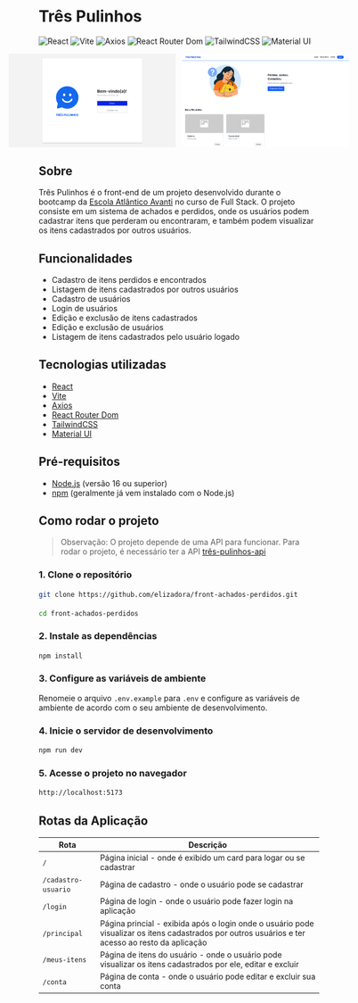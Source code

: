 # Três Pulinhos

![React](https://img.shields.io/badge/react-%2320232a.svg?style=for-the-badge&logo=react&logoColor=%2361DAFB)
![Vite](https://img.shields.io/badge/vite-%23646CFF.svg?style=for-the-badge&logo=vite&logoColor=white)
![Axios](https://img.shields.io/badge/axios-671ddf?&style=for-the-badge&logo=axios&logoColor=white)
![React Router Dom](https://img.shields.io/badge/React_Router_Dom-%2320232a.svg?style=for-the-badge&logo=react-router&logoColor=%2361DAFB)
![TailwindCSS](https://img.shields.io/badge/tailwindcss-%2338B2AC.svg?style=for-the-badge&logo=tailwind-css&logoColor=white)
![Material UI](https://img.shields.io/badge/MUI-%230081CB.svg?style=for-the-badge&logo=mui&logoColor=white)

<div style="display: flex; justify-content:center; gap: 12px;">
  <img src="src/assets/images/home.png" alt="Tela inicial" width="300" />
  <img src="src/assets/images/main.png" alt="Tela principal" width="300" />
</div>

## Sobre
Três Pulinhos é o front-end de um projeto desenvolvido durante o bootcamp da [Escola Atlântico Avanti](https://www.atlanticoavanti.com.br/) no curso de Full Stack. O projeto consiste em um sistema de achados e perdidos, onde os usuários podem cadastrar itens que perderam ou encontraram, e também podem visualizar os itens cadastrados por outros usuários. 

## Funcionalidades
- Cadastro de itens perdidos e encontrados
- Listagem de itens cadastrados por outros usuários
- Cadastro de usuários
- Login de usuários
- Edição e exclusão de itens cadastrados
- Edição e exclusão de usuários
- Listagem de itens cadastrados pelo usuário logado

## Tecnologias utilizadas
- [React](https://reactjs.org/)
- [Vite](https://vitejs.dev/)
- [Axios](https://axios-http.com/)
- [React Router Dom](https://reactrouter.com/en/main)
- [TailwindCSS](https://tailwindcss.com/)
- [Material UI](https://mui.com/)

## Pré-requisitos
- [Node.js](https://nodejs.org/en/) (versão 16 ou superior)
- [npm](https://www.npmjs.com/) (geralmente já vem instalado com o Node.js)

## Como rodar o projeto

> Observação: O projeto depende de uma API para funcionar. Para rodar o projeto, é necessário ter a API [três-pulinhos-api](https://github.com/thebiatriz/BACK_achados-perdidos)

### 1. Clone o repositório
```bash
git clone https://github.com/elizadora/front-achados-perdidos.git

cd front-achados-perdidos
```

### 2. Instale as dependências
```bash
npm install
```
### 3. Configure as variáveis de ambiente 
Renomeie o arquivo `.env.example` para `.env` e configure as variáveis de ambiente de acordo com o seu ambiente de desenvolvimento.


### 4. Inicie o servidor de desenvolvimento
```bash
npm run dev
```
### 5. Acesse o projeto no navegador
```bash
http://localhost:5173
```

## Rotas da Aplicação
| Rota | Descrição |
|------|-----------|
| `/` | Página inicial  - onde é exibido um card para logar ou se cadastrar|
| `/cadastro-usuario` | Página de cadastro - onde o usuário pode se cadastrar |
| `/login` | Página de login - onde o usuário pode fazer login na aplicação |
| `/principal` | Página princial - exibida após o login onde o usuário pode visualizar os itens cadastrados por outros usuários e ter acesso ao resto da aplicação |
| `/meus-itens` | Página de itens do usuário - onde o usuário pode visualizar os itens cadastrados por ele, editar e excluir |
| `/conta` | Página de conta - onde o usuário pode editar e excluir sua conta |










